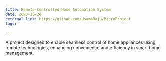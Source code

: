 ```yaml
---
title: Remote-Controlled Home Automation System
date: 2023-10-26
external_link: https://github.com/UsamaRaju/MicroProject
tags:
  
---
```


A project designed to enable seamless control of home appliances using remote technologies, enhancing convenience and efficiency in smart home management.

<!--more-->
